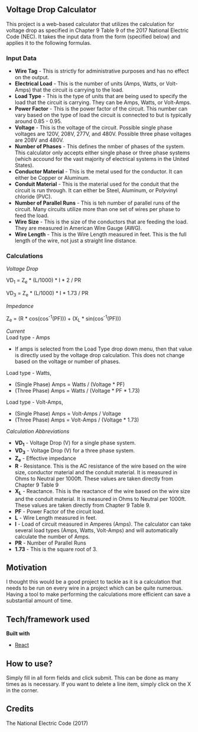 ## Voltage Drop Calculator

This project is a web-based calculator that utilizes the calculation for voltage drop as specified in Chapter 9 Table 9 of the 2017 National Electric Code (NEC). It takes the input data from the form (specified below) and applies it to the following formulas.

### Input Data

- **Wire Tag** - This is strictly for administrative purposes and has no effect on the output.
- **Electrical Load** - This is the number of units (Amps, Watts, or Volt-Amps) that the circuit is carrying to the load.
- **Load Type** - This is the type of units that are being used to specify the load that the circuit is carrying. They can be Amps, Watts, or Volt-Amps.
- **Power Factor** - This is the power factor of the circuit. This number can vary based on the type of load the circuit is connected to but is typically around 0.85 - 0.95.
- **Voltage** - This is the voltage of the circuit. Possible single phase voltages are 120V, 208V, 277V, and 480V. Possible three phase voltages are 208V and 480V.
- **Number of Phases** - This defines the nmber of phases of the system. This calculator only accepts either single phase or three phase systems (which accound for the vast majority of electrical systems in the United States).
- **Conductor Material** - This is the metal used for the conductor. It can either be Copper or Aluminum.
- **Conduit Material** - This is the material used for the conduit that the circuit is run through. It can either be Steel, Aluminum, or Polyvinyl chloride (PVC).
- **Number of Parallel Runs** - This is teh number of parallel runs of the circuit. Many circuits utilize more than one set of wires per phase to feed the load.
- **Wire Size** - This is the size of the conductors that are feeding the load. They are measured in American Wire Gauge (AWG).
- **Wire Length** - This is the Wire Length measured in feet. This is the full length of the wire, not just a straight line distance.

### Calculations

*Voltage Drop*

VD<sub>1</sub>  = Z<sub>e</sub> * (L/1000) * I * 2 / PR

VD<sub>3</sub>  = Z<sub>e</sub> * (L/1000) * I * 1.73 / PR

*Impedance*

Z<sub>e</sub> = (R * cos(cos<sup>-1</sup>(PF))) + (X<sub>L</sub> * sin(cos<sup>-1</sup>(PF)))

*Current* <br>
Load type - Amps
- If amps is selected from the Load Type drop down menu, then that value is directly used by the voltage drop calculation. This does not change based on the voltage or number of phases.

Load type - Watts, 
- (Single Phase) Amps = Watts / (Voltage * PF)
- (Three Phase) Amps = Watts / (Voltage * PF * 1.73)

Load type - Volt-Amps, 
- (Single Phase) Amps = Volt-Amps / Voltage
- (Three Phase) Amps = Volt-Amps / (Voltage * 1.73)

*Calculation Abbreviations*

- **VD<sub>1</sub>** - Voltage Drop (V) for a single phase system. 
- **VD<sub>3</sub>** - Voltage Drop (V) for a three phase system.
- **Z<sub>e</sub>** - Effective impedance
- **R** - Resistance.  This is the AC resistance of the wire based on the wire size, conductor material and the conduit material. It is measured in Ohms to Neutral per 1000ft. These values are taken directly from Chapter 9 Table 9
- **X<sub>L</sub>** - Reactance. This is the reactance of the wire based on the wire size and the conduit material. It is measured in Ohms to Neutral per 1000ft. These values are taken directly from Chapter 9 Table 9.
- **PF** - Power Factor of the circuit load. 
- **L** - Wire Length measured in feet. 
- **I** - Load of circuit measured in Amperes (Amps). The calculator can take several load types (Amps, Watts, Volt-Amps) and will automatically calculate the number of Amps.
- **PR** - Number of Parallel Runs
- **1.73** - This is the square root of 3.


## Motivation

I thought this would be a good project to tackle as it is a calculation that needs to be run on every wire in a project which can be quite numerous. Having a tool to make performing the calculations more efficient can save a substantial amount of time. 


## Tech/framework used

<b>Built with</b>
- [React](https://reactjs.org/)


## How to use?

Simply fill in all form fields and click submit. This can be done as many times as is necessary. If you want to delete a line item, simply click on the X in the corner.


## Credits

The National Electric Code (2017)